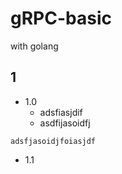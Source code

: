 # gRPC-basic
with golang


## 1
- 1.0
  - adsfiasjdif
  - asdfijasoidfj
```azure
adsfjasoidjfoiasjdf
```
- 1.1